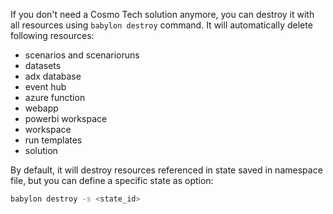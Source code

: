 If you don't need a Cosmo Tech solution anymore, you can destroy it with all resources using 
`babylon destroy` command. It will automatically delete following resources:<br>
- scenarios and scenarioruns<br>
- datasets<br>
- adx database<br>
- event hub<br>
- azure function<br>
- webapp<br>
- powerbi workspace<br>
- workspace<br>
- run templates<br>
- solution<br>

By default, it will destroy resources referenced in state saved in namespace file, but you can define a specific state as option:

```bash
babylon destroy -s <state_id>
```
